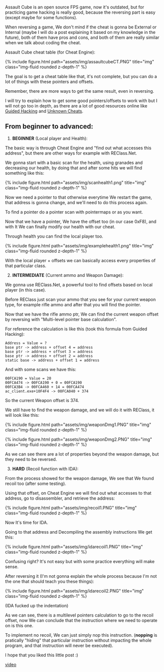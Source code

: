 <!-- ---
layout: post
title: Reversing Assault Cube (v1.2.0.2)
tags: [game-hacking, reversing, journey, assault-cube]
date: 2022-06-09 14:00:00
--- -->

Assault Cube is an open source FPS game, now it's outdated, but for practicing game hacking is really good, because the reversing part is easy (except maybe for some functions).

When reversing a game, We don't mind if the cheat is gonna be External or Internal (maybe I will do a post explaining it based on my knowledge in the future), both of them have pros and cons, and both of them are really similar when we talk about coding the cheat.

Assault Cube cheat table (for Cheat Engine):

{% include figure.html path="assets/img/assaultcubeCT.PNG" title="img" class="img-fluid rounded z-depth-1" %}

The goal is to get a cheat table like that, it's not complete, but you can do a lot of things with these pointers and offsets.

Remember, there are more ways to get the same result, even in reversing.

I will try to explain how to get some good pointers/offsets to work with but I will not go too in depth, as there are a lot of good resources online like [Guided Hacking](https://guidedhacking.com/) and [Unknown Cheats](https://www.unknowncheats.me/forum/index.php).

## From beginner to advanced:

1. **BEGINNER** (Local player and Health):

The basic way is through Cheat Engine and "find out what accesses this address", but there are other ways for example with REClass.Net.

We gonna start with a basic scan for the health, using granades and decreasing our health, by doing that and after some hits we will find something like this:

{% include figure.html path="assets/img/scanhealth1.png" title="img" class="img-fluid rounded z-depth-1" %}

Now we need a pointer to that otherwise everytime We restart the game, that address is gonna change, and we'll need to do this process again.

To find a pointer do a pointer scan with pointermaps or as you want.

Now that we have a pointer, We have the offset too (in our case 0xF8), and with It We can finally modify our health with our cheat.

Through health you can find the local player too.

{% include figure.html path="assets/img/examplehealth1.png" title="img" class="img-fluid rounded z-depth-1" %}

With the local player + offsets we can basically access every properties of that particular class.

2. **INTERMEDIATE** (Current ammo and Weapon Damage):

We gonna use REClass.Net, a powerful tool to find offsets based on local player (in this case).

Before REClass just scan your ammo that you see for your current weapon type, for example rifle ammo and after that you will find the pointer.

Now that we have the rifle ammo ptr, We can find the current weapon offset by reversing with "Multi-level pointer base calculation".

For reference the calculation is like this (took this formula from Guided Hacking):

    Address = Value = ?
    base ptr -> address + offset 4 = address
    base ptr -> address + offset 3 = address
    base ptr -> address + offset 2 = address
    static base -> address + offset 1 = address

And with some scans we have this:

    00FCA190 = Value = 20
    00FCA474 -> 00FCA190 + 0 = 00FCA190
    00FCA3B4 -> 00FCA460 + 14 = 00FCA474
    ac_client.exe+10F4F4 -> 00FCA040 + 374

So the current Weapon offset is 374.

We still have to find the weapon damage, and we will do it with REClass, it will look like this:

{% include figure.html path="assets/img/weaponDmg1.PNG" title="img" class="img-fluid rounded z-depth-1" %}

{% include figure.html path="assets/img/weaponDmg2.PNG" title="img" class="img-fluid rounded z-depth-1" %}

As we can see there are a lot of properties beyond the weapon damage, but they need to be reversed.

3. **HARD** (Recoil function with IDA):

From the process showed for the weapon damage, We see that We found recoil too (after some testing).

Using that offset, on Cheat Engine we will find out what accesses to that address, go to disassembler, and retrieve the address:

{% include figure.html path="assets/img/recoil1.PNG" title="img" class="img-fluid rounded z-depth-1" %}

Now It's time for IDA.

Going to that address and Decompiling the assembly instructions We get this:

{% include figure.html path="assets/img/idarecoil1.PNG" title="img" class="img-fluid rounded z-depth-1" %}

Confusing right? It's not easy but with some practice everything will make sense.

After reversing it (I'm not gonna explain the whole process because I'm not the one that should teach you these things):

{% include figure.html path="assets/img/idarecoil2.PNG" title="img" class="img-fluid rounded z-depth-1" %}

(IDA fucked up the indentation)

As we can see, there is a multilevel pointers calculation to go to the recoil offset, now We can conclude that the instruction where we need to operate on is this one.

To implement no recoil, We can just simply nop this instruction. (**nopping** is pratically "hiding" that particular instruction without impacting the whole program, and that instruction will never be executed).

I hope that you liked this little post :)

[video](https://www.youtube.com/watch?v=huTILhprxls)
